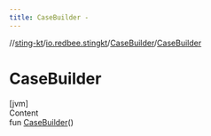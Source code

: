 ```yaml
---
title: CaseBuilder -
---
```

//[sting-kt](../../index.md)/[io.redbee.stingkt](../index.md)/[CaseBuilder](index.md)/[CaseBuilder](-case-builder.md)



# CaseBuilder  
[jvm]  
Content  
fun [CaseBuilder](-case-builder.md)()  



